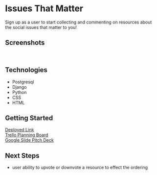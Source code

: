 # Issues That Matter
Sign up as a user to start collecting and commenting on resources about the social issues that matter to you!

## Screenshots
<img src="" alt="">
<img src="" alt="">
<img src="" alt="">

## Technologies
- Postgresql
- Django
- Python
- CSS
- HTML

## Getting Started
[Deployed Link](https://issues-that-matter.herokuapp.com/) <br>
[Trello Planning Board](https://trello.com/b/3CM7kHdr/issues-that-matter) <br>
[Google Slide Pitch Deck](https://docs.google.com/presentation/d/1Jaka_EukksSpHML1EpX-DpL57uSW0WHBUDnsZolO3ag/edit#slide=id.gc6f73a04f_0_46)

## Next Steps
- user ability to upvote or downvote a resource to effect the ordering
